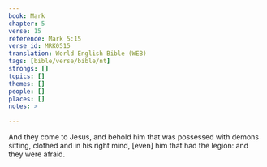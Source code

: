 ```yaml
---
book: Mark
chapter: 5
verse: 15
reference: Mark 5:15
verse_id: MRK0515
translation: World English Bible (WEB)
tags: [bible/verse/bible/nt]
strongs: []
topics: []
themes: []
people: []
places: []
notes: >
  
---
```


And they come to Jesus, and behold him that was possessed with demons sitting, clothed and in his right mind, [even] him that had the legion: and they were afraid.
